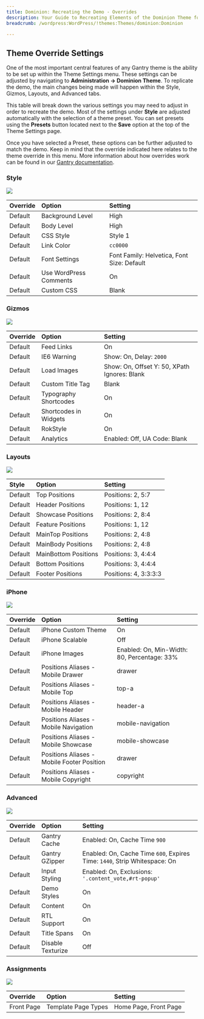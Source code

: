```yaml
---
title: Dominion: Recreating the Demo - Overrides
description: Your Guide to Recreating Elements of the Dominion Theme for WordPress
breadcrumb: /wordpress:WordPress/!themes:Themes/dominion:Dominion

---
```


Theme Override Settings
-----
One of the most important central features of any Gantry theme is the ability to be set up within the Theme Settings menu. These settings can be adjusted by navigating to **Administration -> Dominion Theme**. To replicate the demo, the main changes being made will happen within the Style, Gizmos, Layouts, and Advanced tabs. 

This table will break down the various settings you may need to adjust in order to recreate the demo. Most of the settings under **Style** are adjusted automatically with the selection of a theme preset. You can set presets using the **Presets** button located next to the **Save** option at the top of the Theme Settings page.

Once you have selected a Preset, these options can be further adjusted to match the demo. Keep in mind that the override indicated here relates to the theme override in this menu. More information about how overrides work can be found in our [Gantry documentation][override].

### Style

![][style]

| Override    | Option                 | Setting                                    |
| :---------- | :----------            | :----------                                |
| Default     | Background Level       | High                                       |
| Default     | Body Level             | High                                       |
| Default     | CSS Style              | Style 1                                    |
| Default     | Link Color             | `cc0000`                                   |
| Default     | Font Settings          | Font Family: Helvetica, Font Size: Default |
| Default     | Use WordPress Comments | On                                         |
| Default     | Custom CSS             | Blank                                      |

### Gizmos

![][gizmos]

| Override    | Option                | Setting                                      |
| :---------- | :----------           | :----------                                  |
| Default     | Feed Links            | On                                           |
| Default     | IE6 Warning           | Show: On, Delay: `2000`                      |
| Default     | Load Images           | Show: On, Offset Y: 50, XPath Ignores: Blank |
| Default     | Custom Title Tag      | Blank                                        |
| Default     | Typography Shortcodes | On                                           |
| Default     | Shortcodes in Widgets | On                                           |
| Default     | RokStyle              | On                                           |
| Default     | Analytics             | Enabled: Off, UA Code: Blank                 |

### Layouts

![][layouts]

| Style       | Option               | Setting               |
| :---------- | :----------          | :----------           |
| Default     | Top Positions        | Positions: 2, 5:7     |
| Default     | Header Positions     | Positions: 1, 12      |
| Default     | Showcase Positions   | Positions: 2, 8:4     |
| Default     | Feature Positions    | Positions: 1, 12      |
| Default     | MainTop Positions    | Positions: 2, 4:8     |
| Default     | MainBody Positions   | Positions: 2, 4:8     |
| Default     | MainBottom Positions | Positions: 3, 4:4:4   |
| Default     | Bottom Positions     | Positions: 3, 4:4:4   |
| Default     | Footer Positions     | Positions: 4, 3:3:3:3 |

### iPhone

![][layouts]

| Override    | Option                                     | Setting                                     |
| :---------- | :----------                                | :----------                                 |
| Default     | iPhone Custom Theme                        | On                                          |
| Default     | iPhone Scalable                            | Off                                         |
| Default     | iPhone Images                              | Enabled: On, Min-Width: 80, Percentage: 33% |
| Default     | Positions Aliases - Mobile Drawer          | drawer                                      |
| Default     | Positions Aliases - Mobile Top             | top-a                                       |
| Default     | Positions Aliases - Mobile Header          | header-a                                    |
| Default     | Positions Aliases - Mobile Navigation      | mobile-navigation                           |
| Default     | Positions Aliases - Mobile Showcase        | mobile-showcase                             |
| Default     | Positions Aliases - Mobile Footer Position | drawer                                      |
| Default     | Positions Aliases - Mobile Copyright       | copyright                                   |

### Advanced

![][advanced]

| Override    | Option                  | Setting                                                                   |
| :---------- | :----------             | :----------                                                               |
| Default     | Gantry Cache            | Enabled: On, Cache Time `900`                                             |
| Default     | Gantry GZipper          | Enabled: On, Cache Time `600`, Expires Time: `1440`, Strip Whitespace: On |
| Default     | Input Styling           | Enabled: On, Exclusions: `'.content_vote,#rt-popup'`                      |
| Default     | Demo Styles             | On                                                                        |
| Default     | Content                 | On                                                                        |
| Default     | RTL Support             | On                                                                        |
| Default     | Title Spans             | On                                                                        |
| Default     | Disable Texturize       | Off                                                                       |

### Assignments

![][assignmnets]

| Override    | Option              | Setting               |
| :---------- | :----------         | :----------           |
| Front Page  | Template Page Types | Home Page, Front Page |

[override]: http://docs.gantry.org/gantry4/configure
[advanced]: assets/setadvanced.jpeg
[layouts]: assets/setlayouts.jpeg
[assignmnets]: assets/setassignments.jpeg
[gizmos]: assets/setgizmos.jpeg
[style]: assets/setstyle.jpeg
[mobile]: assets/setmobile.jpeg
